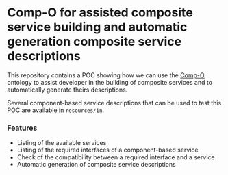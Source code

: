 # Comp-O for assisted composite service building and automatic generation composite service descriptions

This repository contains a POC showing how we can use the [Comp-O](https://gregoryalary.github.io/comp-o/) ontology to assist developer in the building of composite services and to automatically generate theirs descriptions.

Several component-based service descriptions that can be used to test this POC are available in `resources/in`.

### Features

- Listing of the available services
- Listing of the required interfaces of a component-based service
- Check of the compatibility between a required interface and a service
- Automatic generation of composite service descriptions
